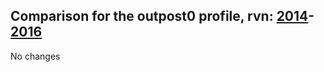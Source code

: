 ## Comparison for the outpost0 profile, rvn: [2014](https://github.com/PRO100KatYT/FortniteProfileRevisions/tree/main/profiles/outpost0/2014%20outpost0.json)-[2016](https://github.com/PRO100KatYT/FortniteProfileRevisions/tree/main/profiles/outpost0/2016%20outpost0.json)

No changes
